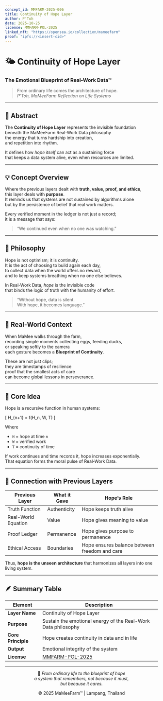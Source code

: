 ```yaml
---
concept_id: MMFARM-2025-006
title: Continuity of Hope Layer
author: P'Toh
date: 2025-10-25
license: MMFARM-POL-2025
linked_nft: "https://opensea.io/collection/mameefarm"
proof: "ipfs://<insert-cid>"
---
```


# 🌤 Continuity of Hope Layer  
### The Emotional Blueprint of Real-Work Data™

> From ordinary life comes the architecture of hope.  
>  *P'Toh, MaMeeFarm Reflection on Life Systems*

---

## 🧭 Abstract

The **Continuity of Hope Layer** represents the invisible foundation  
beneath the MaMeeFarm Real-Work Data philosophy   
the energy that turns hardship into creation,  
and repetition into rhythm.

It defines how *hope itself* can act as a sustaining force  
that keeps a data system alive, even when resources are limited.

---

## 💡 Concept Overview

Where the previous layers dealt with **truth, value, proof, and ethics**,  
this layer deals with **purpose**.  
It reminds us that systems are not sustained by algorithms alone   
but by the persistence of belief that real work matters.

Every verified moment in the ledger is not just a record;  
it is a message that says:  
> “We continued  even when no one was watching.”

---

## 🌱 Philosophy

Hope is not optimism; it is continuity.  
It is the act of choosing to build again each day,  
to collect data when the world offers no reward,  
and to keep systems breathing when no one else believes.

In Real-Work Data, *hope* is the invisible code  
that binds the logic of truth with the humanity of effort.

> “Without hope, data is silent.  
>  With hope, it becomes language.”

---

## 🌾 Real-World Context

When MaMee walks through the farm,  
recording simple moments  collecting eggs, feeding ducks,  
or speaking softly to the camera   
each gesture becomes a **Blueprint of Continuity**.  

These are not just clips;  
they are timestamps of resilience  
 proof that the smallest acts of care  
can become global lessons in perseverance.

---

## 💫 Core Idea

Hope is a recursive function in human systems:  

\[
H_{n+1} = f(H_n, W, T)
\]

Where  
- `H` = hope at time `n`  
- `W` = verified work  
- `T` = continuity of time  

If work continues and time records it, hope increases exponentially.  
That equation forms the moral pulse of Real-Work Data.

---

## 🔗 Connection with Previous Layers

| Previous Layer | What it Gave | Hope’s Role |
|----------------|---------------|--------------|
| Truth Function | Authenticity | Hope keeps truth alive |
| Real-World Equation | Value | Hope gives meaning to value |
| Proof Ledger | Permanence | Hope gives purpose to permanence |
| Ethical Access | Boundaries | Hope ensures balance between freedom and care |

Thus, **hope is the unseen architecture** that harmonizes all layers into one living system.

---

## 🪶 Summary Table

| Element | Description |
|----------|-------------|
| **Layer Name** | Continuity of Hope Layer |
| **Purpose** | Sustain the emotional energy of the Real-Work Data philosophy |
| **Core Principle** | Hope creates continuity in data and in life |
| **Output** | Emotional integrity of the system |
| **License** | [MMFARM-POL-2025](../LICENSE.md) |

---

<div align="center">

💚 *From ordinary life to the blueprint of hope   
a system that remembers, not because it must,  
but because it cares.*  

© 2025 MaMeeFarm™ | Lampang, Thailand

</div>
